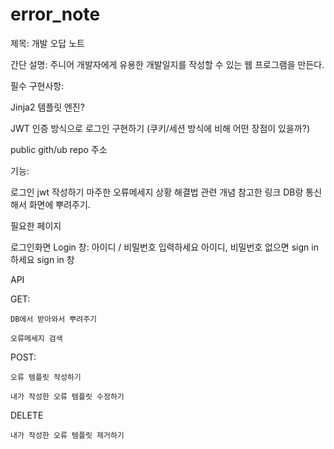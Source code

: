 # error_note
제목: 개발 오답 노트

간단 설명: 주니어 개발자에게 유용한 개발일지를 작성할 수 있는 웹 프로그램을 만든다.

필수 구현사항:

Jinja2 템플릿 엔진?

JWT 인증 방식으로 로그인 구현하기 (쿠키/세션 방식에 비해 어떤 장점이 있을까?)



public gith/ub repo 주소

기능:

로그인
jwt
작성하기
마주한 오류메세지
상황
해결법
관련 개념
참고한 링크
DB랑 통신해서 화면에 뿌려주기.


필요한 페이지

로그인화면
Login 창: 아이디 / 비밀번호 입력하세요
아이디, 비밀번호 없으면 sign in 하세요
sign in 창


API

GET:

	DB에서 받아와서 뿌려주기

	오류메세지 검색

POST:

	오류 템플릿 작성하기

	내가 작성한 오류 템플릿 수정하기

DELETE

	내가 작성한 오류 템플릿 제거하기
